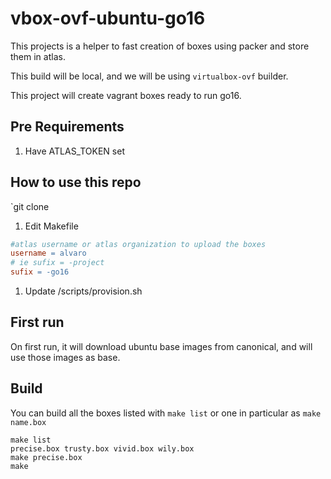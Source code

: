 # vbox-ovf-ubuntu-go16

This projects is a helper to fast creation of boxes using packer and store them in atlas.

This build will be local, and we will be using `virtualbox-ovf` builder.

This project will create vagrant boxes ready to run go16.

## Pre Requirements
1. Have ATLAS_TOKEN set

## How to use this repo

`git clone <this repo> <project name>


1. Edit Makefile

```Makefile
#atlas username or atlas organization to upload the boxes
username = alvaro
# ie sufix = -project
sufix = -go16
```

1. Update /scripts/provision.sh

## First run

On first run, it will download ubuntu base images from canonical, and will use those images as base.

## Build

You can build all the boxes listed with `make list` or one in particular as `make name.box`

```
make list
precise.box trusty.box vivid.box wily.box
make precise.box
make
```

